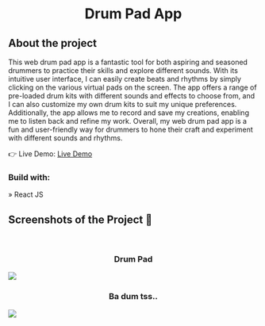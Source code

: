 <div align='center'>
  <h1>Drum Pad App</h1>
</div>

<h2>About the project</h2>

  <p>This web drum pad app is a fantastic tool for both aspiring and seasoned drummers to practice their skills and explore different sounds. With its intuitive user interface, I can easily create beats and rhythms by simply clicking on the various virtual pads on the screen. The app offers a range of pre-loaded drum kits with different sounds and effects to choose from, and I can also customize my own drum kits to suit my unique preferences. Additionally, the app allows me to record and save my creations, enabling me to listen back and refine my work. Overall, my web drum pad app is a fun and user-friendly way for drummers to hone their craft and experiment with different sounds and rhythms.</p>

👉 Live Demo: <a href='*'>Live Demo</a>

<h3>Build with:</h3>

» React JS <br>

<h2>Screenshots of the Project 📸</h2>
<br>
<h3 align='center'>Drum Pad</h3>
 <img src='https://user-images.githubusercontent.com/90283311/236709228-a69314cf-97df-47c5-88e7-d10105492089.png' />
 <h3 align='center'>Ba dum tss..</h3>
 <img src='https://user-images.githubusercontent.com/90283311/236709234-d84396fe-991b-418c-bff5-ec50440c0115.png' />

